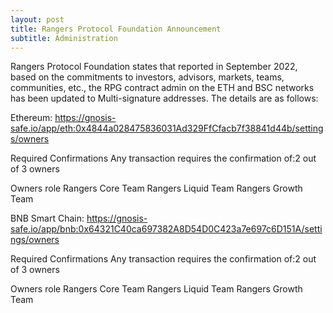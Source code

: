 ```yaml
---
layout: post
title: Rangers Protocol Foundation Announcement 
subtitle: Administration  
---
```


Rangers Protocol Foundation states that reported in September 2022, based on the commitments to investors, advisors, markets, teams, communities, etc., the RPG contract admin on the ETH and BSC networks has been updated to Multi-signature addresses. The details are as follows:

Ethereum:
https://gnosis-safe.io/app/eth:0x4844a028475836031Ad329FfCfacb7f38841d44b/settings/owners

Required Confirmations
Any transaction requires the confirmation of:2 out of 3 owners

Owners role
Rangers Core Team
Rangers Liquid Team
Rangers Growth Team

BNB Smart Chain:
https://gnosis-safe.io/app/bnb:0x64321C40ca697382A8D54D0C423a7e697c6D151A/settings/owners

Required Confirmations
Any transaction requires the confirmation of:2 out of 3 owners

Owners role
Rangers Core Team
Rangers Liquid Team
Rangers Growth Team